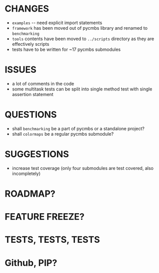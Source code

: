 # CHANGES

 * `examples` -- need explicit import statements
 * `framework` has been moved out of pycmbs library and renamed to `benchmarking`
 * `tools` contents have been moved to `../scripts` directory as they are effectively scripts
 *  tests have to be written for ~17 pycmbs submodules

# ISSUES
 * a lot of comments in the code
 * some multitask tests can be split into single method test with single assertion statement

# QUESTIONS
 * shall `benchmarking` be a part of pycmbs or a standalone project?
 * shall `colormaps` be a regular pycmbs submodule?

# SUGGESTIONS
 * increase test coverage (only four submodules are test covered, also incompletely)

# ROADMAP?

# FEATURE FREEZE?

# TESTS, TESTS, TESTS

# Github, PIP?
